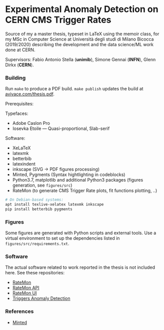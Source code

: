 # Experimental Anomaly Detection on CERN CMS Trigger Rates

Source of my a master thesis, typeset in LaTeX using the memoir class, for my MSc in Computer Science at Università degli studi di Milano Bicocca (2019/2020) describing the development and the data science/ML work done at CERN.

Supervisors: Fabio Antonio Stella (**unimib**), Simone Gennai (**INFN**), Glenn Dirkx (**CERN**).

### Building

Run `make` to produce a PDF build. `make publish` updates the build at [avivace.com/thesis.pdf](https://avivace.com/thesis.pdf).

Prerequisites: 

Typefaces:

- Adobe Caslon Pro
- Iosevka Etoile — Quasi-proportional, Slab-serif

Software:

- XeLaTeX
- latexmk
- betterbib
- latexindent
- inkscape (SVG -> PDF figures processing)
- Minted, Pygments (Syntax hightlighting in codeblocks)
- Python3.7, matplotlib and additional Python3 packages (figures generation, see `figures/src`)
- RateMon (to generate CMS Trigger Rate plots, fit functions plotting, ..)

```bash
# On Debian-based systems:
apt install texlive-xelatex latexmk inkscape
pip install betterbib pygments
```

### Figures

Some figures are generated with Python scripts and external tools. Use a virtual environment to set up the dependencies listed in `figures/src/requirements.txt`.

### Software

The actual software related to work reported in the thesis is not included here. See these repositories:

- [RateMon]()
- [RateMon API]()
- [RateMon UI]()
- [Triggers Anomaly Detection]()

### References

- [Minted](https://blog.wizardsoftheweb.pro/syntax-highlighting-in-latex-with-minted/#code)